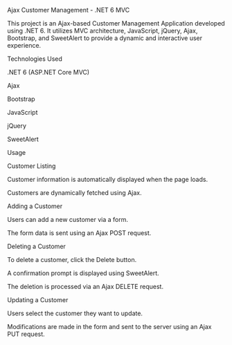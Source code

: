 Ajax Customer Management - .NET 6 MVC

This project is an Ajax-based Customer Management Application developed using .NET 6. It utilizes MVC architecture, JavaScript, jQuery, Ajax, Bootstrap, and SweetAlert to provide a dynamic and interactive user experience.

Technologies Used

.NET 6 (ASP.NET Core MVC)

Ajax

Bootstrap

JavaScript

jQuery

SweetAlert

Usage

Customer Listing

Customer information is automatically displayed when the page loads.

Customers are dynamically fetched using Ajax.

Adding a Customer

Users can add a new customer via a form.

The form data is sent using an Ajax POST request.

Deleting a Customer

To delete a customer, click the Delete button.

A confirmation prompt is displayed using SweetAlert.

The deletion is processed via an Ajax DELETE request.

Updating a Customer

Users select the customer they want to update.

Modifications are made in the form and sent to the server using an Ajax PUT request.


